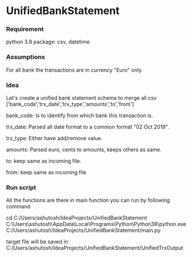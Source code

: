# UnifiedBankStatement

### Requirement
python 3.8
package: csv, datetime

### Assumptions
For all bank the transactions are in currency "Euro" only.


### Idea
Let's create a unified bank statement schema to merge all csv
['bank_code','trx_date','trx_type','amounts','to','from']

bank_code: Is to identify from which bank this transaction is.

trx_date: Parsed all date format to a common format "02 Oct 2019".

trx_type: Either have add/remove value.

amounts:  Parsed euro, cents to amounts, keeps others as same.

to: keep same as incoming file.

from: keep same as incoming file 


### Run script
All the functions are there in main function
you can run by following command

cd C:/Users/ashutosh/IdeaProjects/UnifiedBankStatement
C:\Users\ashutosh\AppData\Local\Programs\Python\Python38\python.exe C:/Users/ashutosh/IdeaProjects/UnifiedBankStatement/main.py

target file will be saved in:  C:/Users/ashutosh/IdeaProjects/UnifiedBankStatement/UnifiedTrxOutput
